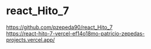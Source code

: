 # react_Hito_7 <br>
https://github.com/pzepeda90/react_Hito_7 <br>
https://react-hito-7-vercel-ef14o18mo-patricio-zepedas-projects.vercel.app/
